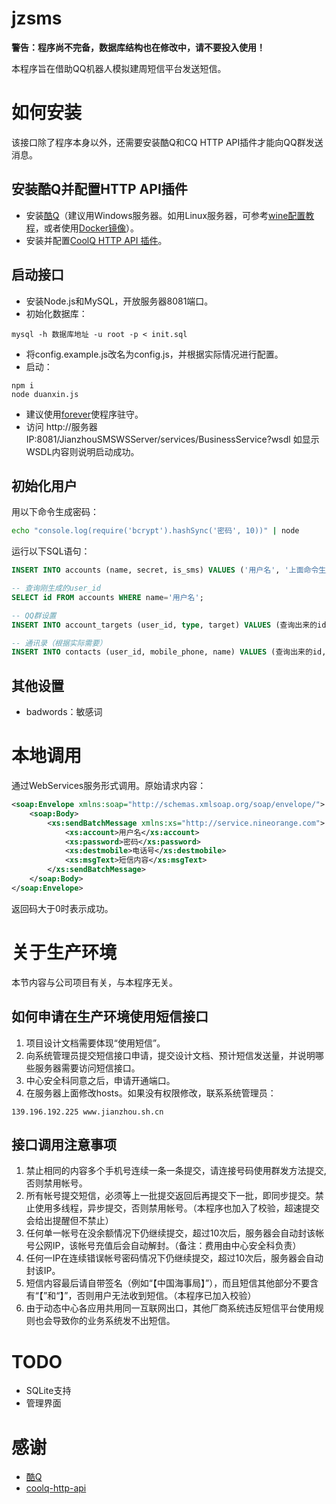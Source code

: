 jzsms
===

**警告：程序尚不完备，数据库结构也在修改中，请不要投入使用！**

本程序旨在借助QQ机器人模拟建周短信平台发送短信。

# 如何安装
该接口除了程序本身以外，还需要安装酷Q和CQ HTTP API插件才能向QQ群发送消息。

## 安装酷Q并配置HTTP API插件
* 安装[酷Q](https://cqp.cc/)（建议用Windows服务器。如用Linux服务器，可参考[wine配置教程](https://cqp.cc/t/30970)，或者使用[Docker镜像](https://cqp.cc/t/34558)）。
* 安装并配置[CoolQ HTTP API 插件](https://github.com/richardchien/coolq-http-api)。

## 启动接口
* 安装Node.js和MySQL，开放服务器8081端口。
* 初始化数据库：
```
mysql -h 数据库地址 -u root -p < init.sql
```
* 将config.example.js改名为config.js，并根据实际情况进行配置。
* 启动：
```
npm i
node duanxin.js
```
* 建议使用[forever](https://www.npmjs.com/package/forever)使程序驻守。
* 访问 http://服务器IP:8081/JianzhouSMSWSServer/services/BusinessService?wsdl 如显示WSDL内容则说明启动成功。

## 初始化用户
用以下命令生成密码：
```bash
echo "console.log(require('bcrypt').hashSync('密码', 10))" | node
```

运行以下SQL语句：
```sql
INSERT INTO accounts (name, secret, is_sms) VALUES ('用户名', '上面命令生成的密钥', 1);

-- 查询刚生成的user_id
SELECT id FROM accounts WHERE name='用户名';

-- QQ群设置
INSERT INTO account_targets (user_id, type, target) VALUES (查询出来的id, 'qq', 'QQ群号码');

-- 通讯录（根据实际需要）
INSERT INTO contacts (user_id, mobile_phone, name) VALUES (查询出来的id, '电话号', '姓名');
```

## 其他设置
* badwords：敏感词

# 本地调用
通过WebServices服务形式调用。原始请求内容：

```xml
<soap:Envelope xmlns:soap="http://schemas.xmlsoap.org/soap/envelope/">
    <soap:Body>
        <xs:sendBatchMessage xmlns:xs="http://service.nineorange.com">
            <xs:account>用户名</xs:account>
            <xs:password>密码</xs:password>
            <xs:destmobile>电话号</xs:destmobile>
            <xs:msgText>短信内容</xs:msgText>
        </xs:sendBatchMessage>
    </soap:Body>
</soap:Envelope>
```

返回码大于0时表示成功。

# 关于生产环境
本节内容与公司项目有关，与本程序无关。

## 如何申请在生产环境使用短信接口
1. 项目设计文档需要体现“使用短信”。
2. 向系统管理员提交短信接口申请，提交设计文档、预计短信发送量，并说明哪些服务器需要访问短信接口。
3. 中心安全科同意之后，申请开通端口。
4. 在服务器上面修改hosts。如果没有权限修改，联系系统管理员：
```
139.196.192.225 www.jianzhou.sh.cn
```

## 接口调用注意事项
1. 禁止相同的内容多个手机号连续一条一条提交，请连接号码使用群发方法提交, 否则禁用帐号。
2. 所有帐号提交短信，必须等上一批提交返回后再提交下一批，即同步提交。禁止使用多线程，异步提交，否则禁用帐号。（本程序也加入了校验，超速提交会给出提醒但不禁止）
3. 任何单一帐号在没余额情况下仍继续提交，超过10次后，服务器会自动封该帐号公网IP，该帐号充值后会自动解封。（备注：费用由中心安全科负责）
4. 任何一IP在连续错误帐号密码情况下仍继续提交，超过10次后，服务器会自动封该IP。
5. 短信内容最后请自带签名（例如“【中国海事局】”），而且短信其他部分不要含有“【”和“】”，否则用户无法收到短信。（本程序已加入校验）
6. 由于动态中心各应用共用同一互联网出口，其他厂商系统违反短信平台使用规则也会导致你的业务系统发不出短信。

# TODO
* SQLite支持
* 管理界面

# 感谢
* [酷Q](https://cqp.cc/)
* [coolq-http-api](https://github.com/richardchien/coolq-http-api)
